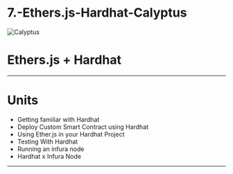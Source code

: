 # 7.-Ethers.js-Hardhat-Calyptus
![Calyptus](https://github.com/gonzalolater/7.-Ethers.js-Hardhat-Calyptus/assets/42863568/7d129608-ce30-4a80-a996-4eb8ea7bb564)
# Ethers.js + Hardhat
----------------------------------------------------------------------------------------------------------
# Units
- Getting familiar with Hardhat
- Deploy Custom Smart Contract using Hardhat
- Using Ether.js in your Hardhat Project
- Testing With Hardhat
- Running an infura node
- Hardhat x Infura Node
----------------------------------------------------------------------------------------------------------
